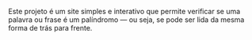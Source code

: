 Este projeto é um site simples e interativo que permite verificar se uma palavra ou frase é um palíndromo — ou seja, se pode ser lida da mesma forma de trás para frente.
